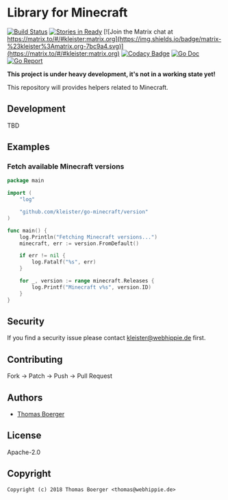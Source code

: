 # Library for Minecraft

[![Build Status](http://drone.kleister.tech/api/badges/kleister/go-minecraft/status.svg)](http://drone.kleister.tech/kleister/go-minecraft)
[![Stories in Ready](https://badge.waffle.io/kleister/kleister-api.svg?label=ready&title=Ready)](http://waffle.io/kleister/kleister-api)
[![Join the Matrix chat at https://matrix.to/#/#kleister:matrix.org](https://img.shields.io/badge/matrix-%23kleister%3Amatrix.org-7bc9a4.svg)](https://matrix.to/#/#kleister:matrix.org)
[![Codacy Badge](https://api.codacy.com/project/badge/Grade/e96f91f1bce14e049a3d3db93baa4683)](https://www.codacy.com/app/kleister/go-minecraft?utm_source=github.com&amp;utm_medium=referral&amp;utm_content=kleister/go-minecraft&amp;utm_campaign=Badge_Grade)
[![Go Doc](https://godoc.org/github.com/kleister/go-minecraft?status.svg)](http://godoc.org/github.com/kleister/go-minecraft)
[![Go Report](http://goreportcard.com/badge/github.com/kleister/go-minecraft)](http://goreportcard.com/report/github.com/kleister/go-minecraft)

**This project is under heavy development, it's not in a working state yet!**

This repository will provides helpers related to Minecraft.


## Development

TBD


## Examples

### Fetch available Minecraft versions

[embedmd]:# (examples/versions/main.go go)
```go
package main

import (
	"log"

	"github.com/kleister/go-minecraft/version"
)

func main() {
	log.Println("Fetching Minecraft versions...")
	minecraft, err := version.FromDefault()

	if err != nil {
		log.Fatalf("%s", err)
	}

	for _, version := range minecraft.Releases {
		log.Printf("Minecraft v%s", version.ID)
	}
}
```


## Security

If you find a security issue please contact kleister@webhippie.de first.


## Contributing

Fork -> Patch -> Push -> Pull Request


## Authors

* [Thomas Boerger](https://github.com/tboerger)


## License

Apache-2.0


## Copyright

```
Copyright (c) 2018 Thomas Boerger <thomas@webhippie.de>
```
